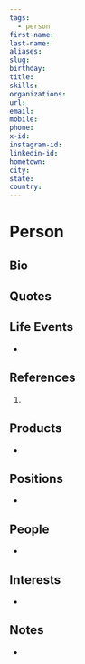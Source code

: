 ```yaml
---
tags:
  - person
first-name: 
last-name: 
aliases: 
slug: 
birthday: 
title: 
skills: 
organizations: 
url: 
email: 
mobile: 
phone: 
x-id: 
instagram-id: 
linkedin-id: 
hometown: 
city: 
state: 
country:
---
```


# Person

## Bio

> 

## Quotes

> 

## Life Events

- 

## References

1.

## Products

- 

## Positions

- 

## People

- 

## Interests

- 

## Notes

- 
